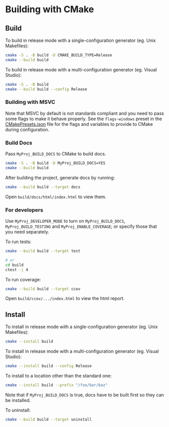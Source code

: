 # Building with CMake

## Build

To build in release mode with a single-configuration generator (eg. Unix Makefiles):
```sh
cmake -S . -B build -D CMAKE_BUILD_TYPE=Release
cmake --build build
```

To build in release mode with a multi-configuration generator (eg. Visual Studio):
```sh
cmake -S . -B build
cmake --build build --config Release
```

### Building with MSVC

Note that MSVC by default is not standards compliant and you need to pass some
flags to make it behave properly. See the `flags-windows` preset in the
[CMakePresets.json](CMakePresets.json) file for the flags and variables to provide to CMake during configuration.

### Build Docs

Pass `MyProj_BUILD_DOCS` to CMake to build docs.
```sh
cmake -S . -B build -D MyProj_BUILD_DOCS=YES
cmake --build build
```

After building the project, generate docs by running:
```sh
cmake --build build --target docs
```

Open `build/docs/html/index.html` to view them.

### For developers

Use `MyProj_DEVELOPER_MODE` to turn on `MyProj_BUILD_DOCS`, `MyProj_BUILD_TESTING` and `MyProj_ENABLE_COVERAGE`; or specify those that you need separately.

To run tests:
```sh
cmake --build build --target test

# or
cd build
ctest -j 4
```

To run coverage:
```sh
cmake --build build --target ccov
```

Open `build/ccov/.../index.html` to view the html report.

## Install

To install in release mode with a single-configuration generator (eg. Unix Makefiles):
```sh
cmake --install build
```

To install in release mode with a multi-configuration generator (eg. Visual Studio):
```sh
cmake --install build --config Release
```

To install to a location other than the standard one:
```sh
cmake --install build --prefix "/foo/bar/baz"
```

Note that if `MyProj_BUILD_DOCS` is true, docs have to be built first so they can be installed.

To uninstall:
```sh
cmake --build build --target uninstall
```
